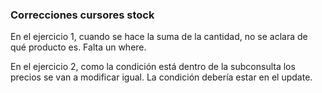 ### Correcciones cursores stock

En el ejercicio 1, cuando se hace la suma de la cantidad, no se aclara de qué producto es. Falta un where.

En el ejercicio 2, como la condición está dentro de la subconsulta los precios se van a modificar igual. La condición debería estar en el update.
